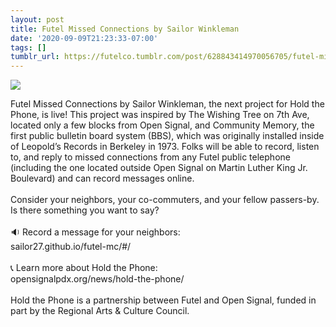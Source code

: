```yaml
---
layout: post
title: Futel Missed Connections by Sailor Winkleman
date: '2020-09-09T21:23:33-07:00'
tags: []
tumblr_url: https://futelco.tumblr.com/post/628843414970056705/futel-missed-connections-by-sailor-winkleman
---
```

![](https://64.media.tumblr.com/613aab1eb0694018a616f78fd2daee7a/4195bfdcda6cd40f-e3/s540x810/bda02f3701c02db5032afce4e420d41bb948e997.png)

Futel Missed Connections by Sailor Winkleman, the next project for Hold the Phone, is live! This project was inspired by The Wishing Tree on 7th Ave, located only a few blocks from Open Signal, and Community Memory, the first public bulletin board system (BBS), which was originally installed inside of Leopold’s Records in Berkeley in 1973. Folks will be able to record, listen to, and reply to missed connections from any Futel public telephone (including the one located outside Open Signal on Martin Luther King Jr. Boulevard) and can record messages online.  
﻿  
﻿Consider your neighbors, your co-commuters, and your fellow passers-by. Is there something you want to say?  
﻿  
﻿🔉 Record a message for your neighbors:  
﻿sailor27.github.io/futel-mc/#/  
﻿  
﻿📞 Learn more about Hold the Phone:  
﻿opensignalpdx.org/news/hold-the-phone/  
﻿  
﻿Hold the Phone is a partnership between Futel and Open Signal, funded in part by the Regional Arts & Culture Council.

